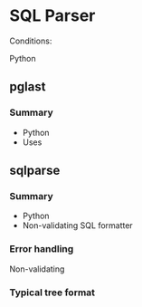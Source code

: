 # SQL Parser

Conditions:

Python

## pglast

### Summary

* Python
* Uses 

## sqlparse

### Summary

* Python
* Non-validating SQL formatter

### Error handling

Non-validating

### Typical tree format

### 

